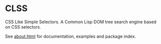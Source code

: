 CLSS
====

CSS Like Simple Selectors. A Common Lisp DOM tree search engine based on CSS selectors.

See [about.html](https://shinmera.github.io/CLSS) for documentation, examples and package index.
